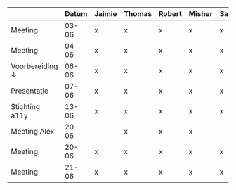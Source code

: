 |                 | Datum  | Jaimie | Thomas | Robert | Misher | Samy | Zoey |
|-----------------|--------|--------|--------|--------|--------|------|------|
| Meeting         | 03-06  | x      | x      | x      | x      | x    | x    |
| Meeting         | 04-06  | x      | x      | x      | x      | x    |      |
| Voorbereiding ↓ | 06-06  | x      | x      | x      | x      | x    |      |
| Presentatie     | 07-06  | x      | x      | x      | x      | x    |      |
| Stichting a11y  | 13-06  | x      | x      | x      | x      | x    |      |
| Meeting Alex    | 20-06  |        | x      | x      | x      |      | x    |
| Meeting         | 20-06  | x      | x      | x      | x      | x    |      |
| Meeting         | 21-06  | x      | x      | x      | x      | x    |      |
